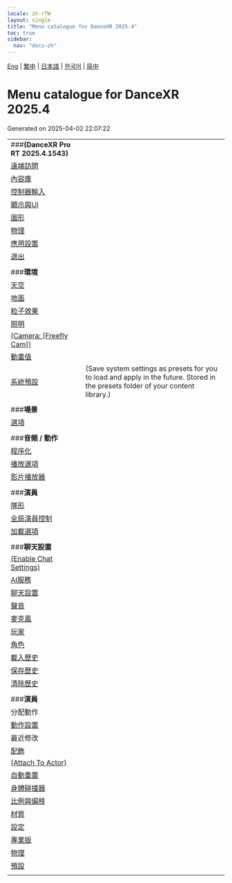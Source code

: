 ```yaml
---
locale: zh-rTW
layout: single
title: "Menu catalogue for DanceXR 2025.4"
toc: true
sidebar:
  nav: "docs-zh"
---
```


[Eng](/dancexr/menu/2025.4/menu) | [繁中](/tw/dancexr/menu/2025.4/menu) | [日本語](/jp/dancexr/menu/2025.4/menu) | [한국어](/kr/dancexr/menu/2025.4/menu) | [简中](/zh/dancexr/menu/2025.4/menu)

# Menu catalogue for DanceXR 2025.4

Generated on 2025-04-02 22:07:22

| | |
| :--- | :--- |
| ###**(DanceXR Pro RT 2025.4.1543)** |  |
| [遠端訪問](system/remote_access) |  | 
| [內容庫](system/library) |  | 
| [控制器輸入](system/input_settings) |  | 
| [顯示與UI](system/screen) |  | 
| [圖形](system/graphics) |  | 
| [物理](system/physics) |  | 
| [應用設置](system/application_settings) |  | 
| [退出](system/exit) |  | 
| | |
| ###**環境** |  |
| [天空](scene/sky) |  | 
| [地面](scene/ground) |  | 
| [粒子效果](scene/particles) |  | 
| [照明](scene/lighting) |  | 
| [(Camera: [Freefly Cam])](scene/cameras) |  | 
| [動畫值](scene/auto_updates) |  | 
| [系統預設](scene/system_presets) | (Save system settings as presets for you to load and apply in the future. Stored in the presets folder of your content library.) | 
| | |
| ###**場景** |  |
| [選項](stage/scene) |  | 
| | |
| ###**音頻 / 動作** |  |
| [程序化](motion/procedural) |  | 
| [播放選項](motion/motion_loader) |  | 
| [影片播放器](motion/video_player) |  | 
| | |
| ###**演員** |  |
| [隊形](actors/formation) |  | 
| [全局演員控制](actors/global_actor_control) |  | 
| [加載選項](actors/loader_options) |  | 
| | |
| ###**聊天設置** |  |
| [(Enable Chat Settings)](chat/enabled) |  | 
| [AI服務](chat/ai_service) |  | 
| [聊天設置](chat/chat_settings) |  | 
| [聲音](chat/voice) |  | 
| [麥克風](chat/microphone) |  | 
| [玩家](chat/chat_player) |  | 
| [角色](chat/characters) |  | 
| [載入歷史](chat/load_history) |  | 
| [保存歷史](chat/save_history) |  | 
| [清除歷史](chat/clear_history) |  | 
| | |
| ###**演員** |  |
| 分配動作 | |
| [動作設置](actor/actor_motion) |  | 
| 最近修改 | |
| [配飾](actor/accessory) |  | 
| [(Attach To Actor)](actor/attach_to_actor) |  | 
| [自動重置](actor/auto_reset) |  | 
| [身體碰撞器](actor/body_colliders) |  | 
| [比例與偏移](actor/scale_&_offset) |  | 
| [材質](actor/materials) |  | 
| [設定](actor/all_settings) |  | 
| [專業版](actor/pro_tools) |  | 
| [物理](actor/model_physics) |  | 
| [預設](actor/actor_presets) |  | 
| | |

